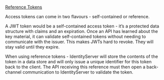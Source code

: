 [Reference Tokens](http://docs.identityserver.io/en/release/topics/reference_tokens.html)

Access tokens can come in two flavours - self-contained or reference.

A JWT token would be a self-contained access token - it’s a protected data structure with claims and an expiration. Once an API has learned about the key material, it can validate self-contained tokens without needing to communicate with the issuer. This makes JWTs hard to revoke. They will stay valid until they expire.

When using reference tokens - IdentityServer will store the contents of the token in a data store and will only issue a unique identifier for this token back to the client. The API receiving this reference must then open a back-channel communication to IdentityServer to validate the token.


